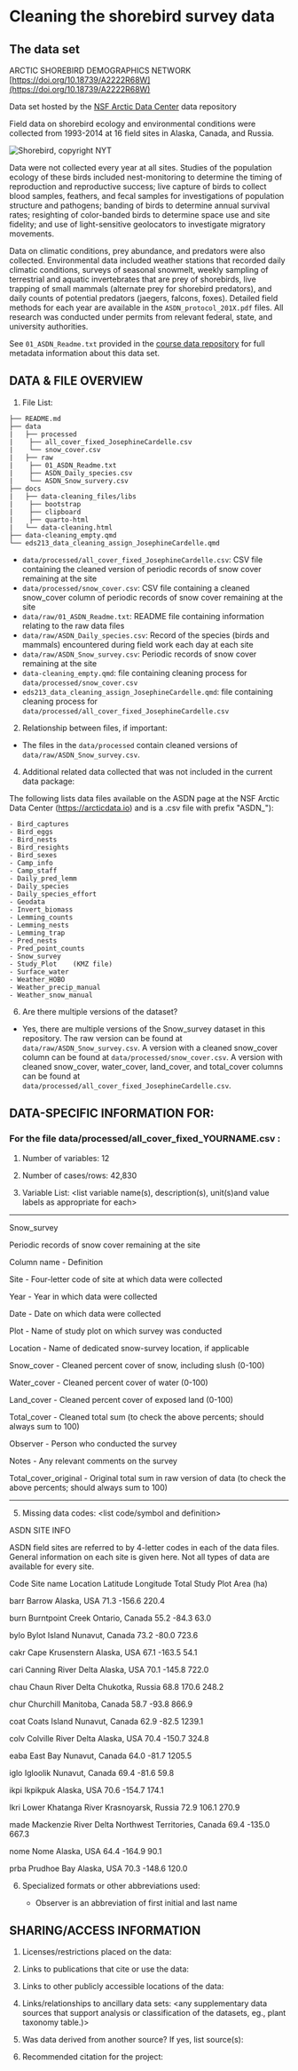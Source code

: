 # Cleaning the shorebird survey data 


## The data set

ARCTIC SHOREBIRD DEMOGRAPHICS NETWORK [https://doi.org/10.18739/A2222R68W](https://doi.org/10.18739/A2222R68W)

Data set hosted by the [NSF Arctic Data Center](https://arcticdata.io) data repository 

Field data on shorebird ecology and environmental conditions were collected from 1993-2014 at 16 field sites in Alaska, Canada, and Russia.

![Shorebird, copyright NYT](https://static01.nyt.com/images/2017/09/10/nyregion/10NATURE1/10NATURE1-superJumbo.jpg?quality=75&auto=webp)

Data were not collected every year at all sites. Studies of the population ecology of these birds included nest-monitoring to determine the timing of reproduction and reproductive success; live capture of birds to collect blood samples, feathers, and fecal samples for investigations of population structure and pathogens; banding of birds to determine annual survival rates; resighting of color-banded birds to determine space use and site fidelity; and use of light-sensitive geolocators to investigate migratory movements. 

Data on climatic conditions, prey abundance, and predators were also collected. Environmental data included weather stations that recorded daily climatic conditions, surveys of seasonal snowmelt, weekly sampling of terrestrial and aquatic invertebrates that are prey of shorebirds, live trapping of small mammals (alternate prey for shorebird predators), and daily counts of potential predators (jaegers, falcons, foxes). Detailed field methods for each year are available in the `ASDN_protocol_201X.pdf` files. All research was conducted under permits from relevant federal, state, and university authorities.

See `01_ASDN_Readme.txt` provided in the [course data repository](https://github.com/UCSB-Library-Research-Data-Services/bren-meds213-spring-2024-class-data) for full metadata information about this data set.

## DATA & FILE OVERVIEW

1. File List:
```
├── README.md
├── data
|   ├── processed
|    ├── all_cover_fixed_JosephineCardelle.csv
|    └── snow_cover.csv
|   ├── raw
|    ├── 01_ASDN_Readme.txt
|    ├── ASDN_Daily_species.csv
|    └── ASDN_Snow_survery.csv
├── docs
|   ├── data-cleaning_files/libs
|    ├── bootstrap
|    ├── clipboard
|    ├── quarto-html
|   └── data-cleaning.html
├── data-cleaning_empty.qmd
└── eds213_data_cleaning_assign_JosephineCardelle.qmd
```

- `data/processed/all_cover_fixed_JosephineCardelle.csv`: CSV file containing the cleaned version of periodic records of snow cover remaining at the site
- `data/processed/snow_cover.csv`: CSV file containing a cleaned snow_cover column of periodic records of snow cover remaining at the site
- `data/raw/01_ASDN_Readme.txt`: README file containing information relating to the raw data files
- `data/raw/ASDN_Daily_species.csv`: Record of the species (birds and mammals) encountered during field work each day at each site
- `data/raw/ASDN_Snow_survey.csv`: Periodic records of snow cover remaining at the site
- `data-cleaning_empty.qmd`: file containing cleaning process for `data/processed/snow_cover.csv`
- `eds213_data_cleaning_assign_JosephineCardelle.qmd`: file containing cleaning process for `data/processed/all_cover_fixed_JosephineCardelle.csv`

2. Relationship between files, if important:
   
- The files in the `data/processed` contain cleaned versions of `data/raw/ASDN_Snow_survey.csv`.

4. Additional related data collected that was not included in the current
data package:

The following lists data files available on the ASDN page at 
the NSF Arctic Data Center (https://arcticdata.io) and is a .csv file with prefix "ASDN_"):

	- Bird_captures
	- Bird_eggs
	- Bird_nests
	- Bird_resights
	- Bird_sexes
	- Camp_info
	- Camp_staff
	- Daily_pred_lemm
	- Daily_species
	- Daily_species_effort
	- Geodata
	- Invert_biomass
	- Lemming_counts
	- Lemming_nests
	- Lemming_trap
	- Pred_nests
	- Pred_point_counts
	- Snow_survey
	- Study_Plot	(KMZ file)
	- Surface_water
	- Weather_HOBO
	- Weather_precip_manual
	- Weather_snow_manual

6. Are there multiple versions of the dataset? 

- Yes, there are multiple versions of the Snow_survey dataset in this repository. The raw version can be found at `data/raw/ASDN_Snow_survey.csv`. A version with a cleaned snow_cover column can be found at `data/processed/snow_cover.csv`. A version with cleaned snow_cover, water_cover, land_cover, and total_cover columns can be found at `data/processed/all_cover_fixed_JosephineCardelle.csv`.

## DATA-SPECIFIC INFORMATION FOR:

### For the file  data/processed/all_cover_fixed_YOURNAME.csv : 

1. Number of variables: 12

2. Number of cases/rows: 42,830

3. Variable List: <list variable name(s), description(s), unit(s)and value 
labels as appropriate for each>

------------------------

Snow_survey

Periodic records of snow cover remaining at the site

Column name -	Definition

Site -	Four-letter code of site at which data were collected

Year -	Year in which data were collected

Date -	Date on which data were collected

Plot -	Name of study plot on which survey was conducted

Location -	Name of dedicated snow-survey location, if applicable

Snow_cover -	Cleaned percent cover of snow, including slush (0-100)

Water_cover -	Cleaned percent cover of water (0-100)

Land_cover -	Cleaned percent cover of exposed land (0-100)

Total_cover -	Cleaned total sum (to check the above percents; should always sum to 100)

Observer -	Person who conducted the survey

Notes -	Any relevant comments on the survey

Total_cover_original -	Original total sum in raw version of data (to check the above percents; should always sum to 100)

------------------------


5. Missing data codes: <list code/symbol and definition>

ASDN SITE INFO

ASDN field sites are referred to by 4-letter codes in each of the data files.  General information on each site is given here.  Not all types of data are available for every site.

Code	Site name	Location	Latitude	Longitude	Total Study Plot Area (ha)

barr	Barrow	Alaska, USA	71.3	-156.6	220.4

burn	Burntpoint Creek	Ontario, Canada	55.2	-84.3	63.0

bylo	Bylot Island	Nunavut, Canada	73.2	-80.0	723.6

cakr	Cape Krusenstern	Alaska, USA	67.1	-163.5	54.1

cari	Canning River Delta	Alaska, USA	70.1	-145.8	722.0

chau	Chaun River Delta	Chukotka, Russia	68.8	170.6	248.2

chur	Churchill	Manitoba, Canada	58.7	-93.8	866.9

coat	Coats Island	Nunavut, Canada	62.9	-82.5	1239.1

colv	Colville River Delta	Alaska, USA	70.4	-150.7	324.8

eaba	East Bay	Nunavut, Canada	64.0	-81.7	1205.5

iglo	Igloolik	Nunavut, Canada	69.4	-81.6	59.8

ikpi	Ikpikpuk	Alaska, USA	70.6	-154.7	174.1

lkri	Lower Khatanga River	Krasnoyarsk, Russia	72.9	106.1	270.9

made	Mackenzie River Delta	Northwest Territories, Canada	69.4	-135.0	667.3

nome	Nome	Alaska, USA	64.4	-164.9	90.1

prba	Prudhoe Bay	Alaska, USA	70.3	-148.6	120.0


6. Specialized formats or other abbreviations used:

   - Observer is an abbreviation of first initial and last name

## SHARING/ACCESS INFORMATION

1. Licenses/restrictions placed on the data:

2. Links to publications that cite or use the data:

3. Links to other publicly accessible locations of the data:

4. Links/relationships to ancillary data sets: <any supplementary data sources 
that support analysis or classification of the datasets, eg., plant taxonomy table.)>

5. Was data derived from another source? If yes, list source(s): <list citations 
to original sources>

6. Recommended citation for the project:
